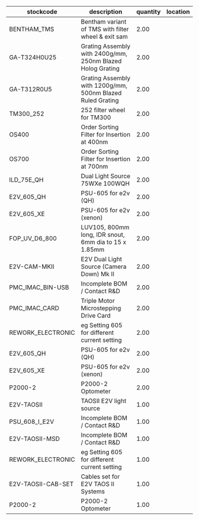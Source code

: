 |stockcode|description|quantity|location|
|---------|-----------|--------|--------|
|BENTHAM_TMS|Bentham variant of TMS with filter wheel & exit sam|2.00||
|GA-T324H0U25|Grating Assembly with 2400g/mm, 250nm Blazed Holog Grating|2.00||
|GA-T312R0U5|Grating Assembly with 1200g/mm, 500nm Blazed Ruled Grating|2.00||
|TM300_252|252 filter wheel for TM300|2.00||
|OS400|Order Sorting Filter for Insertion at 400nm|2.00||
|OS700|Order Sorting Filter for Insertion at 700nm|2.00||
|ILD_75E_QH|Dual Light Source 75WXe 100WQH|2.00||
|E2V_605_QH|PSU-605 for e2v (QH)|2.00||
|E2V_605_XE|PSU-605 for e2v (xenon)|2.00||
|FOP_UV_D6_800|LUV105, 800mm long, IDR snout, 6mm dia to 15 x 1.85mm|2.00||
|E2V-CAM-MKII|E2V Dual Light Source (Camera Down) Mk II|2.00||
|PMC_IMAC_BIN-USB|Incomplete BOM / Contact R&D|2.00||
|PMC_IMAC_CARD|Triple Motor Microstepping Drive Card|2.00||
|REWORK_ELECTRONIC|eg Setting 605 for different current setting|2.00||
|E2V_605_QH|PSU-605 for e2v (QH)|2.00||
|E2V_605_XE|PSU-605 for e2v (xenon)|2.00||
|P2000-2|P2000-2 Optometer|2.00||
|E2V-TAOSII|TAOSII E2V light source|1.00||
|PSU_608_I_E2V|Incomplete BOM / Contact R&D|1.00||
|E2V-TAOSII-MSD|Incomplete BOM / Contact R&D|1.00||
|REWORK_ELECTRONIC|eg Setting 605 for different current setting|1.00||
|E2V-TAOSII-CAB-SET|Cables set for E2V TAOS II Systems|1.00||
|P2000-2|P2000-2 Optometer|1.00||
